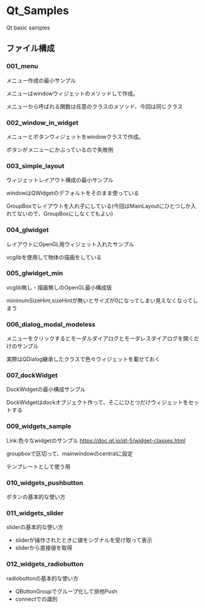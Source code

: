 # Qt_Samples
Qt basic samples

## ファイル構成

### 001_menu

メニュー作成の最小サンプル

メニューはwindowウィジェットのメソッドして作成。

メニューから呼ばれる関数は任意のクラスのメソッド、今回は同じクラス

### 002_window_in_widget

メニューとボタンウィジェットをwindowクラスで作成。

ボタンがメニューにかぶっているので失敗例

### 003_simple_layout

ウィジェットレイアウト構成の最小サンプル

windowはQWidgetのデフォルトをそのまま使っている

GroupBoxでレイアウトを入れ子にしている(今回はMainLayoutにひとつしか入れてないので、GroupBoxにしなくてもよい)

### 004_glwidget

レイアウトにOpenGL用ウィジェット入れたサンプル

vcglibを使用して物体の描画をしている

### 005_glwidget_min

vcglib無し・描画無しのOpenGL最小構成版

minimumSizeHint,sizeHintが無いとサイズが0になってしまい見えなくなってしまう

### 006_dialog_modal_modeless

メニューをクリックするとモーダルダイアログとモーダレスダイアログを開くだけのサンプル

実際はQDialog継承したクラスで色々ウィジェットを載せておく

### 007_dockWidget

DockWidgetの最小構成サンプル

DockWidgetはdockオブジェクト作って、そこにひとつだけウィジェットをセットする

### 009_widgets_sample

Link:色々なwidgetのサンプル https://doc.qt.io/qt-5/widget-classes.html

groupboxで区切って、mainwindowのcentralに設定

テンプレートとして使う用

### 010_widgets_pushbutton

ボタンの基本的な使い方

### 011_widgets_slider

sliderの基本的な使い方

- sliderが操作されたときに値をシグナルを受け取って表示
- sliderから直接値を取得

### 012_widgets_radiobutton

radiobuttonの基本的な使い方

- QButtonGroupでグループ化して排他Push
- connectでの識別

